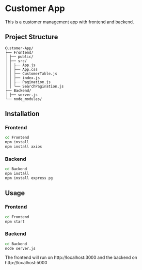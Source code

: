 # Customer App

This is a customer management app with frontend and backend.

## Project Structure

```
Customer-App/
├── Frontend/
│ ├── public/
│ ├── src/
│ │ ├── App.js
│ │ ├── App.css
│ │ ├── CustomerTable.js
│ │ ├── index.js
│ │ ├── Pagination.js
│ │ └── SearchPagination.js
├── Backend/
│ ├── server.js
└── node_modules/
```

## Installation

### Frontend

```bash
cd Frontend
npm install
npm install axios
```

### Backend

```bash 
cd Backend
npm install
npm install express pg
```

## Usage

### Frontend

```bash
cd Frontend 
npm start
```

### Backend

```bash
cd Backend
node server.js
```

The frontend will run on http://localhost:3000 and the backend on http://localhost:5000


